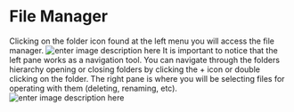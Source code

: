 # File Manager
Clicking on the folder icon found at the left menu you will access the file manager.
![enter image description here](http://img.pyplan.org/FileManager-Open.png)
It is important to notice that the left pane works as a navigation tool. You can navigate through the folders hierarchy opening or closing folders by clicking the + icon or double clicking on the folder.
The right pane is where you will be selecting files for operating with them (deleting, renaming, etc).
![enter image description here](http://img.pyplan.org/FileManager-home.png)

<!--stackedit_data:
eyJoaXN0b3J5IjpbLTgyODQ4NjIzLDE3NDMxODE3MDcsLTEyMj
E4NTk4MDMsNDYwOTk5ODI4LC0yOTMwMjUzMTYsMTc0NTIzMjU1
OF19
-->